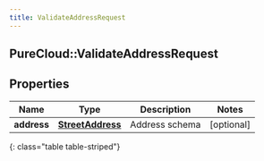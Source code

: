 ```yaml
---
title: ValidateAddressRequest
---
```

## PureCloud::ValidateAddressRequest

## Properties

|Name | Type | Description | Notes|
|------------ | ------------- | ------------- | -------------|
| **address** | [**StreetAddress**](StreetAddress.html) | Address schema | [optional] |
{: class="table table-striped"}


